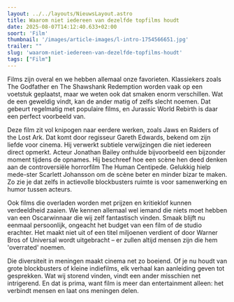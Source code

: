 ```yaml
---
layout: ../../layouts/NieuwsLayout.astro
title: Waarom niet iedereen van dezelfde topfilms houdt
date: 2025-08-07T14:12:40.633+02:00
soort: 'Film'
thumbnail: '/images/article-images/l-intro-1754566651.jpg'
trailer: ""
slug: 'waarom-niet-iedereen-van-dezelfde-topfilms-houdt'
tags: ["Film"]
---
```


Films zijn overal en we hebben allemaal onze favorieten. Klassiekers zoals The
Godfather en The Shawshank Redemption worden vaak op een voetstuk geplaatst,
maar we weten ook dat smaken enorm verschillen. Wat de een geweldig vindt, kan
de ander matig of zelfs slecht noemen. Dat gebeurt regelmatig met populaire
films, en Jurassic World Rebirth is daar een perfect voorbeeld van.

Deze film zit vol knipogen naar eerdere werken, zoals Jaws en Raiders of the
Lost Ark. Dat komt door regisseur Gareth Edwards, bekend om zijn liefde voor
cinema. Hij verwerkt subtiele verwijzingen die niet iedereen direct opmerkt.
Acteur Jonathan Bailey onthulde bijvoorbeeld een bijzonder moment tijdens de
opnames. Hij beschreef hoe een scène hen deed denken aan de controversiële
horrorfilm The Human Centipede. Gelukkig hielp mede-ster Scarlett Johansson om
de scène beter en minder bizar te maken. Zo zie je dat zelfs in actievolle
blockbusters ruimte is voor samenwerking en humor tussen acteurs.

Ook films die overladen worden met prijzen en kritieklof kunnen verdeeldheid
zaaien. We kennen allemaal wel iemand die niets moet hebben van een Oscarwinnaar
die wij zelf fantastisch vinden. Smaak blijft nu eenmaal persoonlijk, ongeacht
het budget van een film of de studio erachter. Het maakt niet uit of een titel
miljoenen verdient of door Warner Bros of Universal wordt uitgebracht – er
zullen altijd mensen zijn die hem 'overrated' noemen.

Die diversiteit in meningen maakt cinema net zo boeiend. Of je nu houdt van
grote blockbusters of kleine indiefilms, elk verhaal kan aanleiding geven tot
gesprekken. Wat wij storend vinden, vindt een ander misschien net intrigerend.
En dat is prima, want film is meer dan entertainment alleen: het verbindt mensen
en laat ons meningen delen.